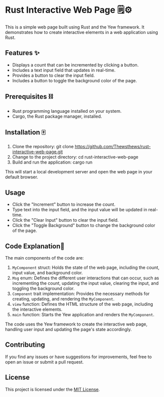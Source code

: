 # Rust Interactive Web Page 🗒️⚙️

This is a simple web page built using Rust and the Yew framework. It demonstrates how to create interactive elements in a web application using Rust.

## Features ✨

- Displays a count that can be incremented by clicking a button.
- Includes a text input field that updates in real-time.
- Provides a button to clear the input field.
- Includes a button to toggle the background color of the page.

## Prerequisites ⛓️

- Rust programming language installed on your system.
- Cargo, the Rust package manager, installed.

## Installation 🀄️

1. Clone the repository:
   git clone https://github.com/Thewsthews/rust-interactive-web-page.git
2. Change to the project directory:
   cd rust-interactive-web-page
3. Build and run the application:
   cargo run

This will start a local development server and open the web page in your default browser.

## Usage

- Click the "Increment" button to increase the count.
- Type text into the input field, and the input value will be updated in real-time.
- Click the "Clear Input" button to clear the input field.
- Click the "Toggle Background" button to change the background color of the page.

## Code Explanation📝

The main components of the code are:

1. `MyComponent` struct: Holds the state of the web page, including the count, input value, and background color.
2. `Msg` enum: Defines the different user interactions that can occur, such as incrementing the count, updating the input value, clearing the input, and toggling the background color.
3. `Component` trait implementation: Provides the necessary methods for creating, updating, and rendering the `MyComponent`.
4. `view` function: Defines the HTML structure of the web page, including the interactive elements.
5. `main` function: Starts the Yew application and renders the `MyComponent`.

The code uses the Yew framework to create the interactive web page, handling user input and updating the page's state accordingly.

## Contributing

If you find any issues or have suggestions for improvements, feel free to open an issue or submit a pull request.

## License

This project is licensed under the [MIT License](LICENSE).
